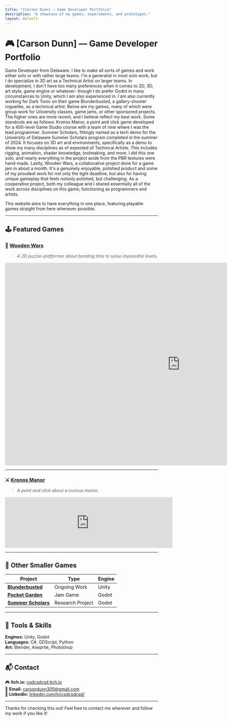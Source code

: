 ```yaml
---
title: "[Carson Dunn] — Game Developer Portfolio"
description: "A showcase of my games, experiments, and prototypes."
layout: default
---
```


# 🎮 [Carson Dunn] — Game Developer Portfolio

Game Developer from Delaware. I like to make all sorts of games and work either solo or with rather large teams. I'm a generalist in most solo work, but I do specialize in 3D art as a Technical Artist on larger teams. In development, I don't have too many preferences when it comes to 2D, 3D, art style, game engine or whatever- though I do prefer Godot in many circumstances to Unity, which I am also experienced in. I am also currently working for Dark Tonic on their game Blunderbusted, a gallery-shooter roguelike, as a technical artist. 
Below are my games, many of which were group work for University classes, game jams, or other sponsored projects. The higher ones are more recent, and I believe reflect my best work. Some standouts are as follows:
Kronos Manor, a point and click game developed for a 400-level Game Studio course with a team of nine where I was the lead programmer.
Summer Scholars, fittingly named as a tech demo for the University of Delaware Summer Scholars program completed in the summer of 2024. It focuses on 3D art and environments, specifically as a demo to show my many disciplines as of expected of Technical Artists. This includes rigging, animation, shader knowledge, toolmaking, and more. I did this one solo, and nearly everything in the project aside from the PBR textures were hand-made.
Lastly, Wooden Wars, a collaborative project done for a game jam in about a month. It's a genuinely enjoyable, polished product and some of my proudest work for not only the tight deadline, but also for having unique gameplay that feels notonly polished, but challenging. As a cooperative project, both my colleague and I shared essentially all of the work across disciplines on this game, functioning as programmers and artists. 

This website aims to have everything in one place, featuring playable games straight from here whenever possible.

---

## 🕹️ Featured Games

### 🧩 [Wooden Wars](https://csdcsdcsd.itch.io/wooden-wars)

> *A 2D puzzle-platformer about bending time to solve impossible levels.*

<iframe frameborder="0" src="https://itch.io/embed-upload/15229107?color=333333" allowfullscreen="" width="1152" height="668"><a href="https://csdcsdcsd.itch.io/wooden-wars">Play Wooden Wars on itch.io</a></iframe>

---

### ⚔️ [Kronos Manor](https://csdcsdcsd.itch.io/kronos-manor)

> *A point and click about a curious manor.*
<iframe frameborder="0" src="https://itch.io/embed/3410820" width="552" height="167"><a href="https://csdcsdcsd.itch.io/kronos-manor">Kronos Manor by CSD</a></iframe>

---

## 🧪 Other Smaller Games

| Project | Type | Engine | 
|----------|------|---------|
| **[Blunderbusted](https://store.steampowered.com/app/2294890/Dark_Tonics_Blunderbusted_Guns_Out_Bluns_Out/)** | Ongoing Work | Unity |
| **[Pocket Garden](https://csdcsdcsd.itch.io/jamathon-2025)** | Jam Game | Godot |
| **[Summer Scholars](https://csdcsdcsd.itch.io/summer-scholars)** | Research Project | Godot |

---

## 🧰 Tools & Skills

**Engines:** Unity, Godot  
**Languages:** C#, GDScript, Python  
**Art:** Blender, Aseprite, Photoshop  

---

## 📬 Contact

🎮 **Itch.io:** [csdcsdcsd.itch.io](https://csdcsdcsd.itch.io/)  
📧 **Email:** [carsondunn305@gmail.com](mailto:carsondunn305@gmail.com)  
💼 **LinkedIn:** [linkedin.com/in/csdcsdcsd/](https://www.linkedin.com/in/csdcsdcsd/)

---

Thanks for checking this out! Feel free to contact me wherever and follow my work if you like it!
